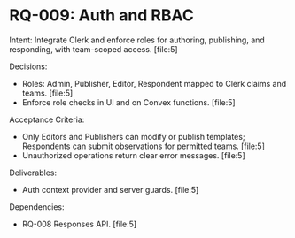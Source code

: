 # RQ-009: Auth and RBAC

Intent:
Integrate Clerk and enforce roles for authoring, publishing, and responding, with team-scoped access. [file:5]

Decisions:
- Roles: Admin, Publisher, Editor, Respondent mapped to Clerk claims and teams. [file:5]
- Enforce role checks in UI and on Convex functions. [file:5]

Acceptance Criteria:
- Only Editors and Publishers can modify or publish templates; Respondents can submit observations for permitted teams. [file:5]
- Unauthorized operations return clear error messages. [file:5]

Deliverables:
- Auth context provider and server guards. [file:5]

Dependencies:
- RQ-008 Responses API. [file:5]
